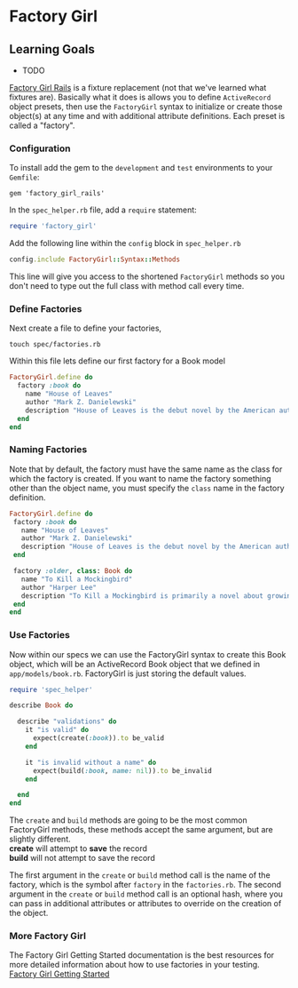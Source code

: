 # Factory Girl

## Learning Goals
- TODO

[Factory Girl Rails](https://github.com/thoughtbot/factory_girl_rails) is a fixture replacement (not that we've learned what fixtures are). Basically what it does is allows you to define `ActiveRecord` object presets, then use the `FactoryGirl` syntax to initialize or create those object(s) at any time and with additional attribute definitions. Each preset is called a "factory".

### Configuration
To install add the gem to the `development` and `test` environments to your `Gemfile`:

    gem 'factory_girl_rails'

In the `spec_helper.rb` file, add a `require` statement:  
```ruby
require 'factory_girl'
```

Add the following line within the `config` block in `spec_helper.rb`
```ruby
config.include FactoryGirl::Syntax::Methods
```
This line will give you access to the shortened `FactoryGirl` methods so you don't need to type out the full class with method call every time.

### Define Factories
Next create a file to define your factories,

    touch spec/factories.rb

Within this file lets define our first factory for a Book model
```ruby
FactoryGirl.define do
  factory :book do
    name "House of Leaves"
    author "Mark Z. Danielewski"
    description "House of Leaves is the debut novel by the American author Mark Z. Danielewski, published by Pantheon Books. The novel quickly became a bestseller following its release on March 7, 2000. It was followed by a companion piece, The Whalestoe Letters"
  end
end
```

### Naming Factories
Note that by default, the factory must have the same name as the class for which the factory is created. If you want to name the factory something other than the object name, you must specify the `class` name in the factory definition.

```ruby
FactoryGirl.define do
 factory :book do
   name "House of Leaves"
   author "Mark Z. Danielewski"
   description "House of Leaves is the debut novel by the American author Mark Z. Danielewski, published by Pantheon Books. The novel quickly became a bestseller following its release on March 7, 2000. It was followed by a companion piece, The Whalestoe Letters"
 end

 factory :older, class: Book do
   name "To Kill a Mockingbird"
   author "Harper Lee"
   description "To Kill a Mockingbird is primarily a novel about growing up under extraordinary circumstances in the 1930s in the Southern United States. The story covers a span of three years, during which the main characters undergo significant changes."
 end
end
```


### Use Factories

Now within our specs we can use the FactoryGirl syntax to create this Book object, which will be an ActiveRecord Book object that we defined in `app/models/book.rb`. FactoryGirl is just storing the default values.
```ruby
require 'spec_helper'

describe Book do

  describe "validations" do
    it "is valid" do
      expect(create(:book)).to be_valid
    end

    it "is invalid without a name" do
      expect(build(:book, name: nil)).to be_invalid
    end

  end
end
```

The `create` and `build` methods are going to be the most common FactoryGirl methods, these methods accept the same argument, but are slightly different.  
__create__ will attempt to __save__ the record  
__build__ will not attempt to save the record  


The first argument in the `create` or `build` method call is the name of the factory, which is the symbol after `factory` in the `factories.rb`. The second argument in the `create` or `build` method call is an optional hash, where you can pass in additional attributes or attributes to override on the creation of the object.


### More Factory Girl
The Factory Girl Getting Started documentation is the best resources for more detailed information about how to use factories in your testing.  
[Factory Girl Getting Started](http://www.rubydoc.info/gems/factory_girl/file/GETTING_STARTED.md)
